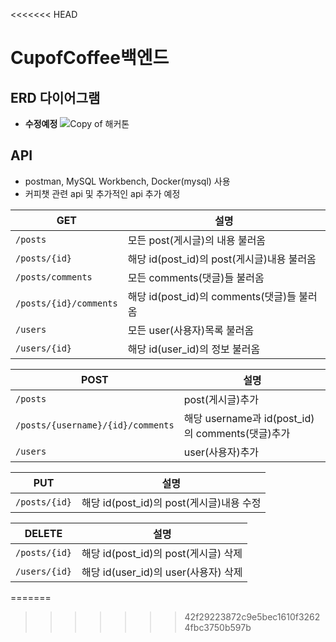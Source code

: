<<<<<<< HEAD
# CupofCoffee백엔드

## ERD 다이어그램
+ **수정예정**
  ![Copy of 해커톤](https://github.com/likelion-a-cup-of-coffee/back/assets/98319061/e80c7a29-c2c1-4a6b-a152-7a10226a228f)


## API

+ postman, MySQL Workbench, Docker(mysql) 사용
+ 커피챗 관련 api 및 추가적인 api 추가 예정

| GET                    | 설명                                |
|------------------------|-----------------------------------|
| `/posts`               | 모든 post(게시글)의 내용 불러옴              |
| `/posts/{id}`          | 해당 id(post_id)의 post(게시글)내용 불러옴   |
| `/posts/comments`      | 모든 comments(댓글)들 불러옴              |
| `/posts/{id}/comments` | 해당 id(post_id)의 comments(댓글)들 불러옴 |
| `/users`               | 모든 user(사용자)목록 불러옴                |
| `/users/{id}`          | 해당 id(user_id)의 정보 불러옴            |

| POST                              | 설명                        |
|-----------------------------------|---------------------------|
| `/posts`                          | post(게시글)추가               |
| `/posts/{username}/{id}/comments` | 해당 username과 id(post_id)의 comments(댓글)추가 |
| `/users`                          | user(사용자)추가               |

| PUT           | 설명                             |
|---------------|--------------------------------|
| `/posts/{id}` | 해당 id(post_id)의 post(게시글)내용 수정 |

| DELETE        | 설명                           |
|---------------|------------------------------|
| `/posts/{id}` | 해당 id(post_id)의 post(게시글) 삭제 |
| `/users/{id}` | 해당 id(user_id)의 user(사용자) 삭제 |
=======
>>>>>>> 42f29223872c9e5bec1610f32624fbc3750b597b

